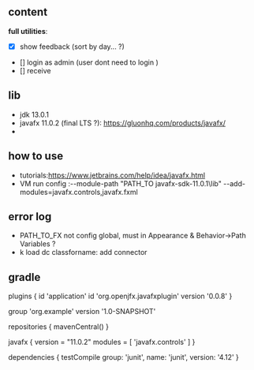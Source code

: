 ## content
__full utilities__:
- [x] show feedback (sort by day... ?)
- [] login as admin (user dont need to login )
- [] receive 

## lib 
- jdk 13.0.1
- javafx 11.0.2 (final LTS ?): https://gluonhq.com/products/javafx/
- 

## how to use 
- tutorials:https://www.jetbrains.com/help/idea/javafx.html
- VM run config :--module-path "PATH_TO javafx-sdk-11.0.1\lib" --add-modules=javafx.controls,javafx.fxml

## error log 
- PATH_TO_FX not config global, must in Appearance & Behavior->Path Variables ?
- k load dc classforname: add connector

## gradle
plugins {
    id 'application'
    id 'org.openjfx.javafxplugin' version '0.0.8'
}

group 'org.example'
version '1.0-SNAPSHOT'

repositories {
    mavenCentral()
}

javafx {
    version = "11.0.2"
    modules = [ 'javafx.controls' ]
}

dependencies {
    testCompile group: 'junit', name: 'junit', version: '4.12'
}